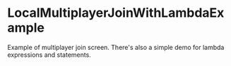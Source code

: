 # LocalMultiplayerJoinWithLambdaExample
Example of multiplayer join screen. There's also a simple demo for lambda expressions and statements.
